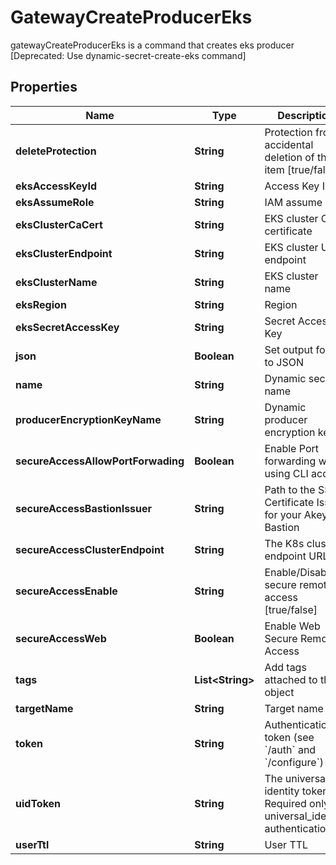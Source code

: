 

# GatewayCreateProducerEks

gatewayCreateProducerEks is a command that creates eks producer [Deprecated: Use dynamic-secret-create-eks command]

## Properties

Name | Type | Description | Notes
------------ | ------------- | ------------- | -------------
**deleteProtection** | **String** | Protection from accidental deletion of this item [true/false] |  [optional]
**eksAccessKeyId** | **String** | Access Key ID |  [optional]
**eksAssumeRole** | **String** | IAM assume role |  [optional]
**eksClusterCaCert** | **String** | EKS cluster CA certificate |  [optional]
**eksClusterEndpoint** | **String** | EKS cluster URL endpoint |  [optional]
**eksClusterName** | **String** | EKS cluster name |  [optional]
**eksRegion** | **String** | Region |  [optional]
**eksSecretAccessKey** | **String** | Secret Access Key |  [optional]
**json** | **Boolean** | Set output format to JSON |  [optional]
**name** | **String** | Dynamic secret name | 
**producerEncryptionKeyName** | **String** | Dynamic producer encryption key |  [optional]
**secureAccessAllowPortForwading** | **Boolean** | Enable Port forwarding while using CLI access |  [optional]
**secureAccessBastionIssuer** | **String** | Path to the SSH Certificate Issuer for your Akeyless Bastion |  [optional]
**secureAccessClusterEndpoint** | **String** | The K8s cluster endpoint URL |  [optional]
**secureAccessEnable** | **String** | Enable/Disable secure remote access [true/false] |  [optional]
**secureAccessWeb** | **Boolean** | Enable Web Secure Remote Access |  [optional]
**tags** | **List&lt;String&gt;** | Add tags attached to this object |  [optional]
**targetName** | **String** | Target name |  [optional]
**token** | **String** | Authentication token (see &#x60;/auth&#x60; and &#x60;/configure&#x60;) |  [optional]
**uidToken** | **String** | The universal identity token, Required only for universal_identity authentication |  [optional]
**userTtl** | **String** | User TTL |  [optional]



